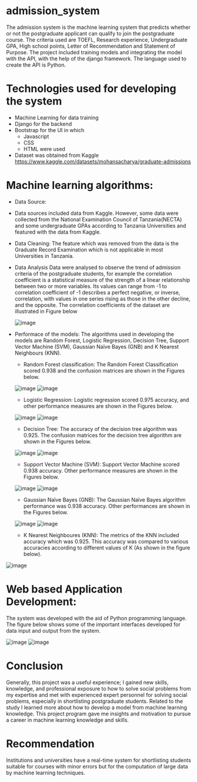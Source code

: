 # admission_system 
The admission system is the machine learning system that predicts whether or not the postgraduate applicant can qualify to join the postgraduate course. The criteria used are TOEFL,
Research experience, Undergraduate GPA, High school points, Letter of Recommendation and Statement of Purpose. The project included training models and integrating the model 
with the API, with the help of the django framework. The language used to create the API is Python. 
# Technologies used for developing the system
* Machine Learning for data training
* Django for the backend
* Bootstrap for the UI in which
  * Javascript
  * CSS
  * HTML were used
* Dataset was obtained from Kaggle https://www.kaggle.com/datasets/mohansacharya/graduate-admissions
# Machine learning algorithms:
* Data Source:
* Data sources included data from Kaggle. However, some data were collected from the National Examination Council of Tanzania(NECTA) and some undergraduate GPAs according to       Tanzania Universities and featured with the data from Kaggle.
* Data Cleaning:
  The feature which was removed from the data is the Graduate Record Examination which is not applicable in most Universities in Tanzania.
* Data Analysis
  Data were analysed to observe the trend of admission criteria of the postgraduate students, for example the correlation coefficient is a statistical measure of the strength of a linear relationship between two or more variables. Its values can range from -1 to correlation coefficient of -1 describes a perfect negative, or inverse, correlation, with values in one series rising as those in the other decline, and the opposite. The correlation coefficients of the dataset are illustrated in Figure below
  
  ![image](https://github.com/user-attachments/assets/3d0f407e-6a84-4f6a-a0ca-1057cf5a8192)

* Performace of the models:
  The algorithms used in developing the models are 
  Random Forest, 
  Logistic Regression, 
  Decision Tree, 
  Support Vector Machine (SVM), 
  Gaussian Naïve Bayes (GNB) and 
  K Nearest Neighbours (KNN).

  * Random Forest classification: The Random Forest Classification scored 0.938 and the confusion matrices are shown in the Figures below.
    
  ![image](https://github.com/user-attachments/assets/78e99acd-e313-47e2-89ff-0b025b3a33e9)
  ![image](https://github.com/user-attachments/assets/975210a2-7613-4077-98ff-3d3d1241e6da)

  * Logistic Regression: Logistic regression scored 0.975 accuracy, and other performance measures are shown in the Figures below.
    
  ![image](https://github.com/user-attachments/assets/3d8f57c1-83d4-4590-bfe8-16d947f12128)
  ![image](https://github.com/user-attachments/assets/6ba2b859-b965-4365-ade2-576918add9b3)
  
  * Decision Tree: The accuracy of the decision tree algorithm was 0.925. The confusion matrices for the decision tree algorithm      are shown in the Figures below.
    
  ![image](https://github.com/user-attachments/assets/77662459-9a2d-4ff7-922c-6082923a7206)
  ![image](https://github.com/user-attachments/assets/a45f792a-4037-4824-a0e7-66c821985b6f)

  * Support Vector Machine (SVM): Support Vector Machine scored 0.938 accuracy. Other performance measures are shown in the          Figures below.
    
  ![image](https://github.com/user-attachments/assets/d8bfa40c-9e6c-4178-ad00-e028e54c47e6)
  ![image](https://github.com/user-attachments/assets/b1b08f8c-c940-4288-942c-58cf87b52064)

  * Gaussian Naïve Bayes (GNB): The Gaussian Naïve Bayes algorithm performance was 0.938 accuracy. Other performances are shown      in the Figures below.
    
  ![image](https://github.com/user-attachments/assets/92d0298a-f578-412d-b048-52e9633a306e)
  ![image](https://github.com/user-attachments/assets/f8e5f206-e21f-4a6f-88b4-1077c8a71b6f)

  * K Nearest Neighboures (KNN): 
The metrics of the KNN included accuracy which was 0.925. This accuracy was compared to various accuracies according to different values of K (As shown in the figure below).

![image](https://github.com/user-attachments/assets/9b504a4e-2308-4720-bae4-0b02b72b6fe5)

# Web based Application Development:
The system was developed with the aid of Python programming language. The figure below shows some of the important interfaces developed for data input and output from the system.

![image](https://github.com/user-attachments/assets/3851e2be-ba65-4fed-a33d-fe39c970e94d) 
![image](https://github.com/user-attachments/assets/0361da82-5de1-4d64-9ad3-c4c3ec518102)
# Conclusion
Generally, this project was a useful experience; I gained new skills, knowledge, and professional exposure to how to solve social problems from my expertise and met with experienced expert personnel for solving social problems, especially in shortlisting postgraduate students. 
Related to the study I learned more about how to develop a model from machine learning knowledge. This project program gave me insights and motivation to pursue a career in machine learning knowledge and skills.
# Recommendation
Institutions and universities have a real-time system for shortlisting students suitable for courses with minor errors but for the computation of large data by machine learning techniques.

















  





  


  



  
 

